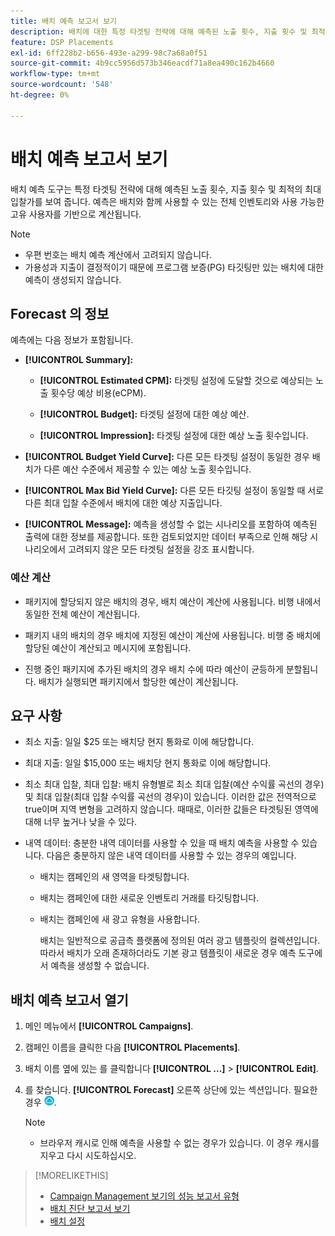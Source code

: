 ```yaml
---
title: 배치 예측 보고서 보기
description: 배치에 대한 특정 타겟팅 전략에 대해 예측된 노출 횟수, 지출 횟수 및 최적 최대 입찰가 를 참조하십시오.
feature: DSP Placements
exl-id: 6ff228b2-b656-493e-a299-98c7a68a0f51
source-git-commit: 4b9cc5956d573b346eacdf71a8ea490c162b4660
workflow-type: tm+mt
source-wordcount: '548'
ht-degree: 0%

---
```


# 배치 예측 보고서 보기

<!-- Does this really belong in the Campaign Management > Reports section or in the Placements section? -->

배치 예측 도구는 특정 타겟팅 전략에 대해 예측된 노출 횟수, 지출 횟수 및 최적의 최대 입찰가를 보여 줍니다. 예측은 배치와 함께 사용할 수 있는 전체 인벤토리와 사용 가능한 고유 사용자를 기반으로 계산됩니다.

>[!NOTE]
>
>* 우편 번호는 배치 예측 계산에서 고려되지 않습니다.
>* 가용성과 지출이 결정적이기 때문에 프로그램 보증(PG) 타깃팅만 있는 배치에 대한 예측이 생성되지 않습니다.

## Forecast 의 정보

예측에는 다음 정보가 포함됩니다.

* **[!UICONTROL Summary]:**

   * **[!UICONTROL Estimated CPM]:** 타겟팅 설정에 도달할 것으로 예상되는 노출 횟수당 예상 비용(eCPM).

   * **[!UICONTROL Budget]:** 타겟팅 설정에 대한 예상 예산.

   * **[!UICONTROL Impression]:** 타겟팅 설정에 대한 예상 노출 횟수입니다.

* **[!UICONTROL Budget Yield Curve]:** 다른 모든 타겟팅 설정이 동일한 경우 배치가 다른 예산 수준에서 제공할 수 있는 예상 노출 횟수입니다.

* **[!UICONTROL Max Bid Yield Curve]:** 다른 모든 타깃팅 설정이 동일할 때 서로 다른 최대 입찰 수준에서 배치에 대한 예상 지출입니다.

* **[!UICONTROL Message]:** 예측을 생성할 수 없는 시나리오를 포함하여 예측된 출력에 대한 정보를 제공합니다. 또한 검토되었지만 데이터 부족으로 인해 해당 시나리오에서 고려되지 않은 모든 타겟팅 설정을 강조 표시합니다.

### 예산 계산

* 패키지에 할당되지 않은 배치의 경우, 배치 예산이 계산에 사용됩니다. 비행 내에서 동일한 전체 예산이 계산됩니다.

* 패키지 내의 배치의 경우 배치에 지정된 예산이 계산에 사용됩니다. 비행 중 배치에 할당된 예산이 계산되고 메시지에 포함됩니다.

* 진행 중인 패키지에 추가된 배치의 경우 배치 수에 따라 예산이 균등하게 분할됩니다. 배치가 실행되면 패키지에서 할당한 예산이 계산됩니다.

## 요구 사항

* 최소 지출: 일일 $25 또는 배치당 현지 통화로 이에 해당합니다.

* 최대 지출: 일일 $15,000 또는 배치당 현지 통화로 이에 해당합니다.

* 최소 최대 입찰, 최대 입찰: 배치 유형별로 최소 최대 입찰(예산 수익률 곡선의 경우) 및 최대 입찰(최대 입찰 수익률 곡선의 경우)이 있습니다. 이러한 값은 전역적으로 true이며 지역 변형을 고려하지 않습니다. 때때로, 이러한 값들은 타겟팅된 영역에 대해 너무 높거나 낮을 수 있다.

* 내역 데이터: 충분한 내역 데이터를 사용할 수 있을 때 배치 예측을 사용할 수 있습니다. 다음은 충분하지 않은 내역 데이터를 사용할 수 있는 경우의 예입니다.

   * 배치는 캠페인의 새 영역을 타겟팅합니다.

   * 배치는 캠페인에 대한 새로운 인벤토리 거래를 타깃팅합니다.

   * 배치는 캠페인에 새 광고 유형을 사용합니다.

     배치는 일반적으로 공급측 플랫폼에 정의된 여러 광고 템플릿의 컬렉션입니다. 따라서 배치가 오래 존재하더라도 기본 광고 템플릿이 새로운 경우 예측 도구에서 예측을 생성할 수 없습니다.

## 배치 예측 보고서 열기

1. 메인 메뉴에서 **[!UICONTROL Campaigns]**.

1. 캠페인 이름을 클릭한 다음 **[!UICONTROL Placements]**.

1. 배치 이름 옆에 있는 를 클릭합니다  **[!UICONTROL ...]** > **[!UICONTROL Edit]**.

1. 를 찾습니다. **[!UICONTROL Forecast]** 오른쪽 상단에 있는 섹션입니다. 필요한 경우 ![예측](/help/dsp/assets/placement-forecast.png).

   >[!NOTE]
   >
   >* 브라우저 캐시로 인해 예측을 사용할 수 없는 경우가 있습니다. 이 경우 캐시를 지우고 다시 시도하십시오.

>[!MORELIKETHIS]
>
>* [Campaign Management 보기의 성능 보고서 유형](campaign-reports-about.md)
>* [배치 진단 보고서 보기](/help/dsp/campaign-management/reports/placement-diagnostics.md)
>* [배치 설정](/help/dsp/campaign-management/placements/placement-settings.md)
